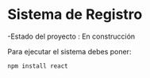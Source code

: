 <h1> Sistema de Registro </h1>

-Estado del proyecto : En construcción

Para ejecutar el sistema debes poner:

```npm install react```
